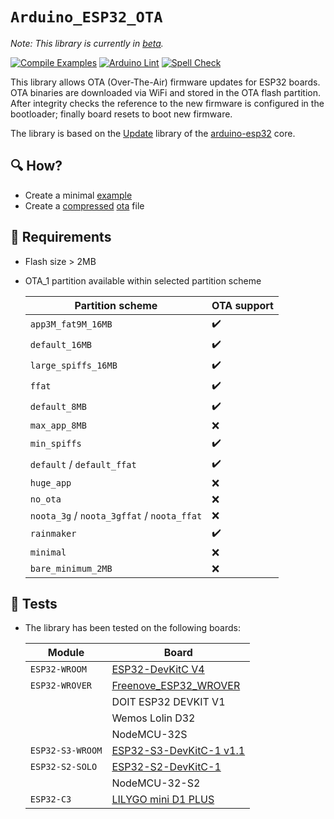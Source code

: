 `Arduino_ESP32_OTA`
====================

*Note: This library is currently in [beta](#tests).*

[![Compile Examples](https://github.com/bcmi-labs/Arduino_ESP32_OTA/workflows/Compile%20Examples/badge.svg)](https://github.com/bcmi-labs/Arduino_ESP32_OTA/actions?workflow=Compile+Examples)
[![Arduino Lint](https://github.com/bcmi-labs/Arduino_ESP32_OTA/workflows/Arduino%20Lint/badge.svg)](https://github.com/bcmi-labs/Arduino_ESP32_OTA/actions?workflow=Arduino+Lint)
[![Spell Check](https://github.com/bcmi-labs/Arduino_ESP32_OTA/workflows/Spell%20Check/badge.svg)](https://github.com/bcmi-labs/Arduino_ESP32_OTA/actions?workflow=Spell+Check)

This library allows OTA (Over-The-Air) firmware updates for ESP32 boards. OTA binaries are downloaded via WiFi and stored in the OTA flash partition. After integrity checks the reference to the new firmware is configured in the bootloader; finally board resets to boot new firmware.

The library is based on the [Update](https://github.com/espressif/arduino-esp32/tree/master/libraries/Update) library of the [arduino-esp32](https://github.com/espressif/arduino-esp32) core.

## :mag: How?

* Create a minimal [example](examples/OTA/OTA.ino)
* Create a [compressed](https://github.com/arduino-libraries/ArduinoIoTCloud/blob/master/extras/tools/lzss.py) [ota](https://github.com/arduino-libraries/ArduinoIoTCloud/blob/master/extras/tools/bin2ota.py) file

## :key: Requirements

* Flash size > 2MB
* OTA_1 partition available within selected partition scheme

    | Partition scheme | OTA support |
    | --- | --- |
    | `app3M_fat9M_16MB` | :heavy_check_mark: |
    | `default_16MB` | :heavy_check_mark: |
    | `large_spiffs_16MB` | :heavy_check_mark: |
    | `ffat` | :heavy_check_mark: |
    | `default_8MB` | :heavy_check_mark: |
    | `max_app_8MB` | :x: |
    | `min_spiffs` | :heavy_check_mark: |
    | `default` / `default_ffat` | :heavy_check_mark: |
    | `huge_app` | :x: |
    | `no_ota` | :x: |
    | `noota_3g` / `noota_3gffat` / `noota_ffat` | :x: |
    | `rainmaker` | :heavy_check_mark: |
    | `minimal` | :x: |
    | `bare_minimum_2MB` | :x: |


## :running: Tests

* The library has been tested on the following boards:

    | Module | Board |
    | --- | --- |
    | `ESP32-WROOM` | [ESP32-DevKitC V4](https://docs.espressif.com/projects/esp-idf/en/latest/esp32/hw-reference/esp32/get-started-devkitc.html#) |
    | `ESP32-WROVER` | [Freenove_ESP32_WROVER](https://github.com/Freenove/Freenove_ESP32_WROVER_Board) |
    |  | DOIT ESP32 DEVKIT V1 |
    |  | Wemos Lolin D32 |
    |  | NodeMCU-32S |
    | `ESP32-­S3-­WROOM`| [ESP32-S3-DevKitC-1 v1.1](https://docs.espressif.com/projects/esp-idf/en/latest/esp32s3/hw-reference/esp32s3/user-guide-devkitc-1.html) |
    | `ESP32-­S2-­SOLO` | [ESP32-S2-DevKitC-1](https://docs.espressif.com/projects/esp-idf/en/latest/esp32s2/hw-reference/esp32s2/user-guide-s2-devkitc-1.html) |
    |  | NodeMCU-32-S2 |
    | `ESP32-C3`  | [LILYGO mini D1 PLUS](https://github.com/Xinyuan-LilyGO/LilyGo-T-OI-PLUS)|
